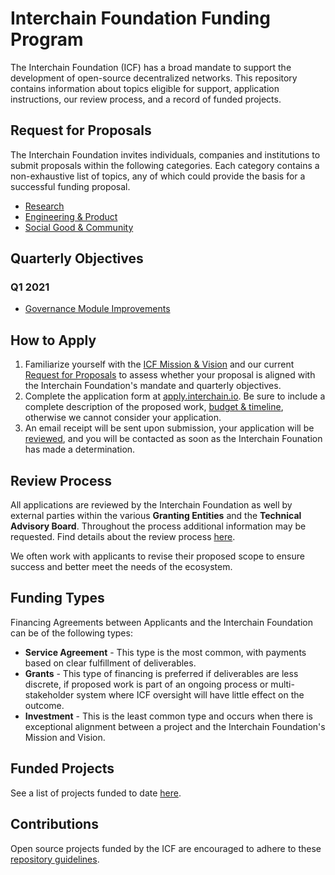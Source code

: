 # Interchain Foundation Funding Program
  
The Interchain Foundation (ICF) has a broad mandate to support 
the development of open-source decentralized networks. This 
repository contains information about topics eligible for 
support, application instructions, our review process, and a 
record of funded projects.

## Request for Proposals

The Interchain Foundation invites individuals, companies and 
institutions to submit proposals within the following categories. 
Each category contains a non-exhaustive list of topics, any of 
which could provide the basis for a successful funding proposal.

- [Research](./RFP-research.md)
- [Engineering & Product](./RFP-engineering_and_product.md)
- [Social Good & Community](./RFP-social_good_and_community.md)

## Quarterly Objectives
### Q1 2021
 * [Governance Module Improvements](https://docs.google.com/document/d/1oPGhjPGRC4C8IBijVsp6SwXPycu2wM9hXfMKKPPUtkQ/edit?ts=5fff3f46)

## How to Apply

1. Familiarize yourself with the 
[ICF Mission & Vision](https://interchain.io/mission/) and our
current [Request for Proposals](#request-for-proposals) to assess
whether your proposal is aligned with the Interchain Foundation's
mandate and quarterly objectives.
2. Complete the application form at [apply.interchain.io](https://apply.interchain.io).
Be sure to include a complete description of the proposed work, 
[budget & timeline](https://docs.google.com/spreadsheets/d/1Pq4C8ne_OhTzAZeMIHgZDGkjpq8LLyUZN4DpM65oRRk/),
otherwise we cannot consider your application.
3. An email receipt will be sent upon submission,
your application will be [reviewed](#review-process), and you 
will be contacted as soon as the Interchain Founation has 
made a determination.

## Review Process

All applications are reviewed by the Interchain Foundation as well by external parties within the various **Granting Entities** and the **Technical Advisory Board**. Throughout the process additional information may be requested. Find details about the review process [here](./review_process.md).

We often work with applicants to revise their proposed scope to 
ensure success and better meet the needs of the ecosystem.

## Funding Types

Financing Agreements between Applicants and the Interchain Foundation can be of the following types:
 * **Service Agreement** - This type is the most common, with payments based on clear fulfillment of deliverables.
 * **Grants** - This type of financing is preferred if deliverables are less discrete, if proposed work is part of an ongoing process or multi-stakeholder system where ICF oversight will have little effect on the outcome.
 * **Investment** - This is the least common type and occurs when there is exceptional alignment between a project and the Interchain Foundation's Mission and Vision.

## Funded Projects

See a list of projects funded to date [here](projects/).

## Contributions

Open source projects funded by the ICF are encouraged to adhere to 
these [repository guidelines](./repository_guidelines.md).
